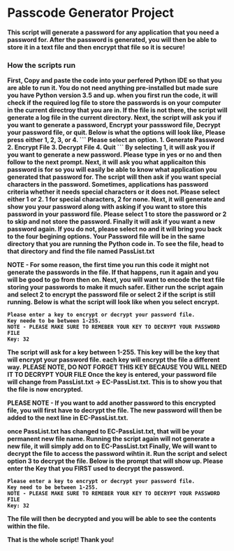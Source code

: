 <h1>Passcode Generator Project</h1>
<b>
This script will generate a password for any application that you need a password for.
After the password is generated, you will then be able to store it in a text file and then encrypt that file so it is secure!
</b>

<h3>How the scripts run</h3>
<b>
First, Copy and paste the code into your perfered Python IDE so that you are able to run it.
You do not need anything pre-installed but made sure you have Python version 3.5 and up.
</b>

<b>
when you first run the code, it will check if the required log file to store the passwords is on your computer in the current directroy that you are in.
If the file is not there, the script will generate a log file in the current directory.
</b>
<b>
Next, the script will ask you if you want to generate a password, Encrypt your passsword file, Decrypt your password file, or quit.
Below is what the options will look like, Please press either 1, 2, 3, or 4.
```
Please select an option.     
1. Generate Password
2. Encrypt File
3. Decrypt File
4. Quit
```
</b>
<b>
By selecting 1, it will ask you if you want to generate a new password.  Please type in yes or no and then follow to the next prompt.
Next, it will ask you what applicaiton this password is for so you will easily be able to know what application you generated that password for.
The script will then ask if you want special characters in the password.  Sometimes, applications has password criteria whether it needs special characters or it does not. Please select either 1 or 2.  1 for special characters, 2 for none.
Next, it will generate and show you your password along with asking if you want to store this password in your password file.
Please select 1 to store the password or 2 to skip and not store the password.
Finally it will ask if you want a new password again.  If you do not, please select no and it will bring you back to the four begining options.
Your Password file will be in the same directory that you are running the Python code in. To see the file, head to that directory and find the file named PassList.txt

NOTE - For some reason, the first time you run this code it might not generate the passwords in the file.  If that happens, run it again and you will be good to go from then on.
</b>
<b>
Next, you will want to encode the text file storing your passwords to make it much safer.  Either run the script again and select 2 to encrypt the password file or select 2 if the script is still running.
Below is what the script will look like when you select encrypt.
```
Please enter a key to encrypt or decrypt your password file.
Key neede to be between 1-255.
NOTE - PLEASE MAKE SURE TO REMEBER YOUR KEY TO DECRYPT YOUR PASSWORD FILE
Key: 32
```
The script will ask for a key between 1-255.  This key will be the key that will encrypt your password file.  each key will encrypt the file a different way.
PLEASE NOTE, DO NOT FORGET THIS KEY BECAUSE YOU WILL NEED IT TO DECRYPT YOUR FILE
Once the key is entered, your password file will change from PassList.txt -> EC-PassList.txt.  This is to show you that the file is now encrypted.

PLEASE NOTE - If you want to add another password to this encrypted file, you will first have to decrypt the file. The new password will then be added to the next line in EC-PassList.txt.

once PassList.txt has changed to EC-PassList.txt, that will be your permanent new file name.  Running the script again will not generate a new file, it will simply add on to EC-PassList.txt
</b>
<b>
Finally, We will want to decrypt the file to access the password wihtin it.  Run the script and select option 3 to decrypt the file.  Below is the prompt that will show up.  Please enter the Key that you FIRST used to decrypt the password.
```
Please enter a key to encrypt or decrypt your password file.
Key need to be between 1-255.
NOTE - PLEASE MAKE SURE TO REMEBER YOUR KEY TO DECRYPT YOUR PASSWORD FILE
Key: 32
```
The file will then be decrypted and you will be able to see the contents within the file.

That is the whole script! Thank you!
</b>
